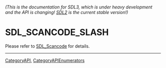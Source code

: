 ###### (This is the documentation for SDL3, which is under heavy development and the API is changing! [SDL2](https://wiki.libsdl.org/SDL2/) is the current stable version!)
# SDL_SCANCODE_SLASH

Please refer to [SDL_Scancode](SDL_Scancode) for details.

----
[CategoryAPI](CategoryAPI), [CategoryAPIEnumerators](CategoryAPIEnumerators)

